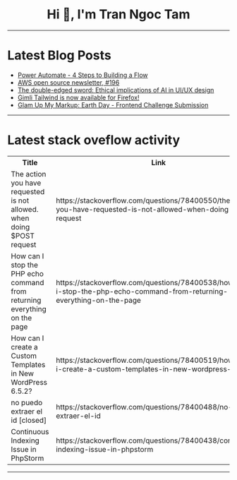 <h1 align="center">Hi 👋, I'm Tran Ngoc Tam</h1>

---

# Latest Blog Posts 
<!-- BLOG-POST-LIST:START -->
- [Power Automate - 4 Steps to Building a Flow](https://dev.to/wyattdave/power-automate-4-steps-to-building-a-flow-36c0)
- [AWS open source newsletter, #196](https://dev.to/aws/aws-open-source-newsletter-196-2lj2)
- [The double-edged sword: Ethical implications of AI in UI/UX design](https://dev.to/pepper_square/the-double-edged-sword-ethical-implications-of-ai-in-uiux-design-2gmm)
- [Gimli Tailwind is now available for Firefox!](https://dev.to/gimli_app/gimli-tailwind-is-now-available-for-firefox-d6e)
- [Glam Up My Markup: Earth Day - Frontend Challenge Submission](https://dev.to/cobykalter/glam-up-my-markup-earth-day-frontend-challenge-submission-2p55)
<!-- BLOG-POST-LIST:END -->

---

# Latest stack oveflow activity
<table>
  <tr><th>Title</th><th>Link</th></tr>
  <!-- STACKOVERFLOW:START --><tr><td>The action you have requested is not allowed. when doing $POST request</td><td>https://stackoverflow.com/questions/78400550/the-action-you-have-requested-is-not-allowed-when-doing-post-request</td></tr><tr><td>How can I stop the PHP echo command from returning everything on the page</td><td>https://stackoverflow.com/questions/78400538/how-can-i-stop-the-php-echo-command-from-returning-everything-on-the-page</td></tr><tr><td>How can I create a Custom Templates in New WordPress 6.5.2?</td><td>https://stackoverflow.com/questions/78400519/how-can-i-create-a-custom-templates-in-new-wordpress-6-5-2</td></tr><tr><td>no puedo extraer el id [closed]</td><td>https://stackoverflow.com/questions/78400488/no-puedo-extraer-el-id</td></tr><tr><td>Continuous Indexing Issue in PhpStorm</td><td>https://stackoverflow.com/questions/78400438/continuous-indexing-issue-in-phpstorm</td></tr><!-- STACKOVERFLOW:END -->
</table>

---


